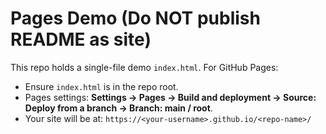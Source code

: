 # Pages Demo (Do NOT publish README as site)

This repo holds a single-file demo `index.html`. For GitHub Pages:
- Ensure `index.html` is in the repo root.
- Pages settings: **Settings → Pages → Build and deployment → Source: Deploy from a branch → Branch: main / root**.
- Your site will be at: `https://<your-username>.github.io/<repo-name>/`
